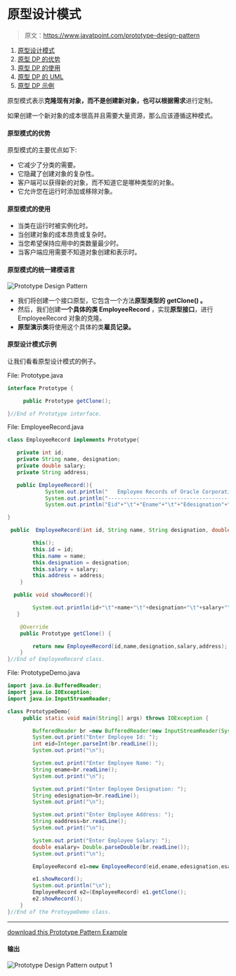 # 原型设计模式

> 原文：<https://www.javatpoint.com/prototype-design-pattern>

1.  [原型设计模式](#)
2.  [原型 DP 的优势](#adv)
3.  [原型 DP 的使用](#usage)
4.  [原型 DP 的 UML](#uml)
5.  [原型 DP 示例](#ex)

原型模式表示**克隆现有对象，而不是创建新对象，也可以根据需求**进行定制。

如果创建一个新对象的成本很高并且需要大量资源，那么应该遵循这种模式。

#### 原型模式的优势

原型模式的主要优点如下:

*   它减少了分类的需要。
*   它隐藏了创建对象的复杂性。
*   客户端可以获得新的对象，而不知道它是哪种类型的对象。
*   它允许您在运行时添加或移除对象。

#### 原型模式的使用

*   当类在运行时被实例化时。
*   当创建对象的成本昂贵或复杂时。
*   当您希望保持应用中的类数量最少时。
*   当客户端应用需要不知道对象创建和表示时。

#### 原型模式的统一建模语言

![Prototype Design Pattern](../img/b118eba63b0504283be3ff365587bd4f.png)

*   我们将创建一个接口原型，它包含一个方法**原型类型的 **getClone()** 。**
*   然后，我们创建**一个具体的类 EmployeeRecord** ，实现**原型接口**，进行 EmployeeRecord 对象的克隆。
*   **原型演示类**将使用这个具体的类**雇员记录。**

#### 原型设计模式示例

让我们看看原型设计模式的例子。

File: Prototype.java

```java
interface Prototype {

     public Prototype getClone();

}//End of Prototype interface.

```

File: EmployeeRecord.java

```java
class EmployeeRecord implements Prototype{

   private int id;
   private String name, designation;
   private double salary;
   private String address;

   public EmployeeRecord(){
            System.out.println("   Employee Records of Oracle Corporation ");
            System.out.println("---------------------------------------------");
            System.out.println("Eid"+"\t"+"Ename"+"\t"+"Edesignation"+"\t"+"Esalary"+"\t\t"+"Eaddress");

}

 public  EmployeeRecord(int id, String name, String designation, double salary, String address) {

        this();
        this.id = id;
        this.name = name;
        this.designation = designation;
        this.salary = salary;
        this.address = address;
    }

  public void showRecord(){

        System.out.println(id+"\t"+name+"\t"+designation+"\t"+salary+"\t"+address);
   }

    @Override
    public Prototype getClone() {

        return new EmployeeRecord(id,name,designation,salary,address);
    }
}//End of EmployeeRecord class.

```

File: PrototypeDemo.java

```java
import java.io.BufferedReader;
import java.io.IOException;
import java.io.InputStreamReader;

class PrototypeDemo{
     public static void main(String[] args) throws IOException {

        BufferedReader br =new BufferedReader(new InputStreamReader(System.in));
        System.out.print("Enter Employee Id: ");
        int eid=Integer.parseInt(br.readLine());
        System.out.print("\n");

        System.out.print("Enter Employee Name: ");
        String ename=br.readLine();
        System.out.print("\n");

        System.out.print("Enter Employee Designation: ");
        String edesignation=br.readLine();
        System.out.print("\n");

        System.out.print("Enter Employee Address: ");
        String eaddress=br.readLine();
        System.out.print("\n");

        System.out.print("Enter Employee Salary: ");
        double esalary= Double.parseDouble(br.readLine());
        System.out.print("\n");

        EmployeeRecord e1=new EmployeeRecord(eid,ename,edesignation,esalary,eaddress);

        e1.showRecord();
        System.out.println("\n");
        EmployeeRecord e2=(EmployeeRecord) e1.getClone();
        e2.showRecord();
    }   
}//End of the ProtoypeDemo class.

```

* * *

[download this Prototype Pattern Example](designpattern/designpatternexample/PrototypePattern.zip)

#### 输出

![Prototype Design Pattern output 1](../img/f1e3874624f5fb3f4897e3ec95c9db2a.png)